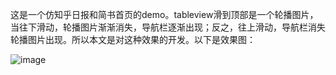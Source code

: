 这是一个仿知乎日报和简书首页的demo。tableview滑到顶部是一个轮播图片，当往下滑动，轮播图片渐渐消失，导航栏逐渐出现；反之，往上滑动，导航栏消失轮播图片出现。所以本文是对这种效果的开发。以下是效果图：
        
        
![image](https://github.com/lunanar/HideAndShowNavigation/blob/master/nav.gif)   
